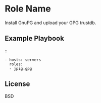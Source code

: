 Role Name
=========

Install GnuPG and upload your GPG trustdb.

Example Playbook
----------------

::

    - hosts: servers
      roles:
      - jpig.gpg

License
-------

BSD
